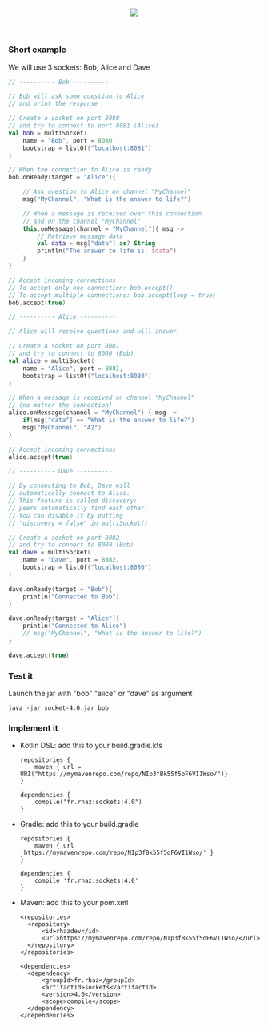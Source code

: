 <h3 align=center>
    <img src="https://i.imgur.com/7SRZq5u.jpg"/><br>
</h3>
<br>

### Short example

We will use 3 sockets: Bob, Alice and Dave

```kotlin
// ---------- Bob ----------

// Bob will ask some question to Alice
// and print the response

// Create a socket on port 8080
// and try to connect to port 8081 (Alice)
val bob = multiSocket(
    name = "Bob", port = 8080,
    bootstrap = listOf("localhost:8081")
)

// When the connection to Alice is ready
bob.onReady(target = "Alice"){

    // Ask question to Alice on channel "MyChannel"
    msg("MyChannel", "What is the answer to life?")

    // When a message is received over this connection
    // and on the channel "MyChannel"
    this.onMessage(channel = "MyChannel"){ msg ->
        // Retrieve message data
        val data = msg["data"] as? String
        println("The answer to life is: $data")
    }
}

// Accept incoming connections
// To accept only one connection: bob.accept()
// To accept multiple connections: bob.accept(loop = true)
bob.accept(true)

// ---------- Alice ----------

// Alice will receive questions and will answer

// Create a socket on port 8081
// and try to connect to 8080 (Bob)
val alice = multiSocket(
    name = "Alice", port = 8081,
    bootstrap = listOf("localhost:8080")
)

// When a message is received on channel "MyChannel"
// (no matter the connection)
alice.onMessage(channel = "MyChannel") { msg ->
    if(msg["data"] == "What is the answer to life?")
    msg("MyChannel", "42")
}

// Accept incoming connections
alice.accept(true)

// ---------- Dave ----------

// By connecting to Bob, Dave will
// automatically connect to Alice.
// This feature is called discovery:
// peers automatically find each other.
// You can disable it by putting
// "discovery = false" in multiSocket()

// Create a socket on port 8082
// and try to connect to 8080 (Bob)
val dave = multiSocket(
    name = "Dave", port = 8082,
    bootstrap = listOf("localhost:8080")
)

dave.onReady(target = "Bob"){
    println("Connected to Bob")
}

dave.onReady(target = "Alice"){
    println("Connected to Alice")
    // msg("MyChannel", "What is the answer to life?")
}

dave.accept(true)
```

### Test it

Launch the jar with "bob" "alice" or "dave" as argument

```
java -jar socket-4.0.jar bob
```

### Implement it

- Kotlin DSL: add this to your build.gradle.kts

      repositories {
          maven { url = URI("https://mymavenrepo.com/repo/NIp3fBk55f5oF6VI1Wso/")}
      }

      dependencies {
          compile("fr.rhaz:sockets:4.0")
      }

- Gradle: add this to your build.gradle

      repositories {
          maven { url 'https://mymavenrepo.com/repo/NIp3fBk55f5oF6VI1Wso/' }
      }

      dependencies {
          compile 'fr.rhaz:sockets:4.0'
      }


- Maven: add this to your pom.xml

      <repositories>
        <repository>
            <id>rhazdev</id>
            <url>https://mymavenrepo.com/repo/NIp3fBk55f5oF6VI1Wso/</url>
        </repository>
      </repositories>

      <dependencies>
        <dependency>
            <groupId>fr.rhaz</groupId>
            <artifactId>sockets</artifactId>
            <version>4.0</version>
            <scope>compile</scope>
        </dependency>
      </dependencies>
